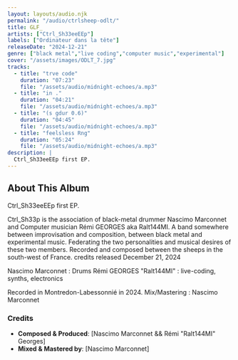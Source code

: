 ```yaml
---
layout: layouts/audio.njk
permalink: "/audio/ctrlsheep-odlt/"
title: GLF_
artists: ["Ctrl_Sh33eeEEp"]
labels: ["Ordinateur dans la tête"]
releaseDate: "2024-12-21"
genre: ["black metal","live coding","computer music","experimental"]
cover: "/assets/images/ODLT_7.jpg"
tracks:
  - title: "trve code"
    duration: "07:23"
    file: "/assets/audio/midnight-echoes/a.mp3"
  - title: "in ."
    duration: "04:21"
    file: "/assets/audio/midnight-echoes/a.mp3"
  - title: "(s gdur 0.6)"
    duration: "04:45"
    file: "/assets/audio/midnight-echoes/a.mp3"
  - title: "feelsless Rng"
    duration: "05:24"
    file: "/assets/audio/midnight-echoes/a.mp3"
description: |
  Ctrl_Sh33eeEEp first EP.
---
```


## About This Album

Ctrl_Sh33eeEEp first EP.

Ctrl_Sh33p is the association of black-metal drummer Nascimo Marconnet and Computer musician Rémi GEORGES aka Ralt144MI.
A band somewhere between improvisation and composition, between black metal and experimental music. Federating the two personalities and musical desires of these two members.
Recorded and composed between the sheeps in the south-west of France.
credits
released December 21, 2024

Nascimo Marconnet : Drums
Rémi GEORGES "Ralt144MI" : live-coding, synths, electronics

Recorded in Montredon-Labessonnié in 2024.
Mix/Mastering : Nascimo Marconnet

### Credits

- **Composed & Produced**: [Nascimo Marconnet && Rémi "Ralt144MI" Georges]
- **Mixed & Mastered by**: [Nascimo Marconnet]

